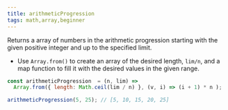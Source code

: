 ```yaml
---
title: arithmeticProgression
tags: math,array,beginner
---
```


Returns a array of numbers in the arithmetic progression starting with the given positive integer and up to the specified limit.

- Use `Array.from()` to create an array of the desired length, `lim/n`, and a map function to fill it with the desired values in the given range.

```js
const arithmeticProgression  = (n, lim) => 
  Array.from({ length: Math.ceil(lim / n) }, (v, i) => (i + 1) * n );
```

```js
arithmeticProgression(5, 25); // [5, 10, 15, 20, 25]
```
